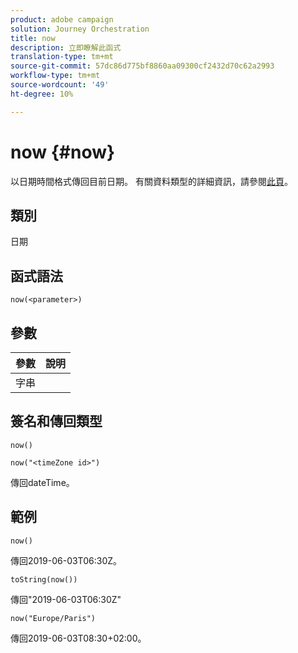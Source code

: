 ```yaml
---
product: adobe campaign
solution: Journey Orchestration
title: now
description: 立即瞭解此函式
translation-type: tm+mt
source-git-commit: 57dc86d775bf8860aa09300cf2432d70c62a2993
workflow-type: tm+mt
source-wordcount: '49'
ht-degree: 10%

---
```



# now {#now}

以日期時間格式傳回目前日期。 有關資料類型的詳細資訊，請參閱[此頁](../expression/data-types.md)。

## 類別

日期

## 函式語法

`now(<parameter>)`

## 參數

| 參數 | 說明 |
|--- |--- |
| 字串 |  |

## 簽名和傳回類型

`now()`

`now("<timeZone id>")`

傳回dateTime。

## 範例

`now()`

傳回2019-06-03T06:30Z。

`toString(now())`

傳回&quot;2019-06-03T06:30Z&quot;

`now("Europe/Paris")`

傳回2019-06-03T08:30+02:00。